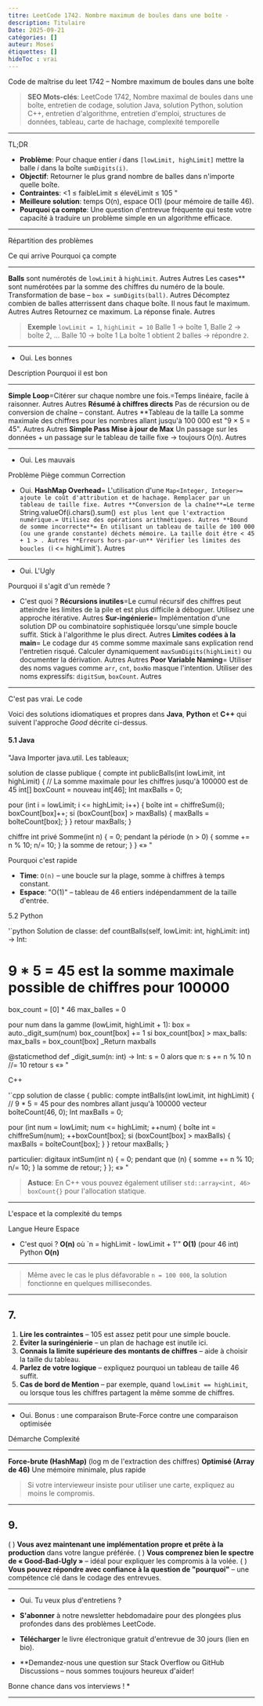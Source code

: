 ```yaml
---
titre: LeetCode 1742. Nombre maximum de boules dans une boîte -
description: Titulaire
Date: 2025-09-21
catégories: []
auteur: Moses
étiquettes: []
hideToc : vrai
---
```

Code de maîtrise du leet 1742 – Nombre maximum de boules dans une boîte

> **SEO Mots-clés**: LeetCode 1742, Nombre maximal de boules dans une boîte, entretien de codage, solution Java, solution Python, solution C++, entretien d'algorithme, entretien d'emploi, structures de données, tableau, carte de hachage, complexité temporelle

---

TL;DR

- **Problème**: Pour chaque entier *i* dans `[lowLimit, highLimit]` mettre la balle *i* dans la boîte `sumDigits(i)`.
- **Objectif**: Retourner le plus grand nombre de balles dans n'importe quelle boîte.
- **Contraintes**: <1 ≤ faibleLimit ≤ élevéLimit ≤ 105 "
- **Meilleure solution**: temps O(n), espace O(1) (pour mémoire de taille 46).
- **Pourquoi ça compte**: Une question d'entrevue fréquente qui teste votre capacité à traduire un problème simple en un algorithme efficace.

---

Répartition des problèmes

Ce qui arrive Pourquoi ça compte
-- -- -- -- -- -- -- -- -- -- -- --
**Balls** sont numérotés de `lowLimit` à `highLimit`. Autres
Autres Les cases** sont numérotées par la somme des chiffres du numéro de la boule. Transformation de base – `box = sumDigits(ball)`. Autres
Décomptez combien de balles atterrissent dans chaque boîte. Il nous faut le maximum. Autres
Autres Retournez ce maximum. La réponse finale. Autres

> **Exemple**
> `lowLimit = 1`, `highLimit = 10`
> Balle 1 → boîte 1, Balle 2 → boîte 2, ... Balle 10 → boîte 1
> La boîte 1 obtient 2 balles → répondre `2`.

---

- Oui. Les bonnes

Description Pourquoi il est bon
-- -- -- -- -- -- -- -- -- -- -- -- -- -- -- -- -- -- -- --
**Simple Loop**=Citérer sur chaque nombre une fois.=Temps linéaire, facile à raisonner. Autres
Autres **Résumé à chiffres directs** Pas de récursion ou de conversion de chaîne – constant. Autres
**Tableau de la taille La somme maximale des chiffres pour les nombres allant jusqu'à 100 000 est "9 × 5 = 45". Autres
Autres **Simple Pass Mise à jour de Max** Un passage sur les données + un passage sur le tableau de taille fixe → toujours O(n). Autres

---

- Oui. Les mauvais

Problème Piège commun Correction
- Oui.
**HashMap Overhead**= L'utilisation d'une `Map<Integer, Integer>= ajoute le coût d'attribution et de hachage. Remplacer par un tableau de taille fixe. Autres
**Conversion de la chaîne**=Le terme `String.valueOf(i.chars().sum()` est plus lent que l'extraction numérique.= Utilisez des opérations arithmétiques. Autres
**Bound de somme incorrecte**= En utilisant un tableau de taille de 100 000 (ou une grande constante) déchets mémoire. La taille doit être < 45 + 1 > . Autres
**Erreurs hors-par-un** Vérifier les limites des boucles (`i <= highLimit`). Autres

---

- Oui. L'Ugly

Pourquoi il s'agit d'un remède ?
- C'est quoi ?
**Récursions inutiles**=Le cumul récursif des chiffres peut atteindre les limites de la pile et est plus difficile à déboguer. Utilisez une approche itérative. Autres
**Sur-ingénierie**= Implémentation d'une solution DP ou combinatoire sophistiquée lorsqu'une simple boucle suffit. Stick à l'algorithme le plus direct. Autres
**Limites codées à la main**= Le codage dur `45` comme somme maximale sans explication rend l'entretien risqué. Calculer dynamiquement `maxSumDigits(highLimit)` ou documenter la dérivation. Autres
Autres **Poor Variable Naming**= Utiliser des noms vagues comme `arr`, `cnt`, `boxNo` masque l'intention. Utiliser des noms expressifs: `digitSum`, `boxCount`. Autres

---

C'est pas vrai. Le code

Voici des solutions idiomatiques et propres dans **Java**, **Python** et **C++** qui suivent l'approche *Good* décrite ci-dessus.

#### 5.1 Java

"Java
Importer java.util. Les tableaux;

solution de classe publique {
compte int publicBalls(int lowLimit, int highLimit) {
// La somme maximale pour les chiffres jusqu'à 100000 est de 45
int[] boxCount = nouveau int[46];
Int maxBalls = 0;

pour (int i = lowLimit; i <= highLimit; i++) {
boîte int = chiffreSum(i);
boxCount[box]++;
si (boxCount[box] > maxBalls) {
maxBalls = boîteCount[box];
}
}
retour maxBalls;
}

chiffre int privé Somme(int n) {
= 0;
pendant la période (n > 0) {
somme += n % 10;
n/= 10;
}
la somme de retour;
}
}
«» "

Pourquoi c'est rapide

- **Time**: `O(n)` – une boucle sur la plage, somme à chiffres à temps constant.
- **Espace**: "O(1)" – tableau de 46 entiers indépendamment de la taille d'entrée.

5.2 Python

'`python
Solution de classe:
def countBalls(self, lowLimit: int, highLimit: int) -> Int:
# 9 * 5 = 45 est la somme maximale possible de chiffres pour 100000
box_count = [0] * 46
max_balles = 0

pour num dans la gamme (lowLimit, highLimit + 1):
box = auto._digit_sum(num)
box_count[box] += 1
si box_count[box] > max_balls:
max_balls = box_count[box]
_Return maxballs

@staticmethod
def _digit_sum(n: int) -> Int:
s = 0
alors que n:
s += n % 10
n //= 10
retour s
«» "

C++

'`cpp
solution de classe {
public:
compte intBalls(int lowLimit, int highLimit) {
// 9 * 5 = 45 pour des nombres allant jusqu'à 100000
vecteur<int> boîteCount(46, 0);
Int maxBalls = 0;

pour (int num = lowLimit; num <= highLimit; ++num) {
boîte int = chiffreSum(num);
++boxCount[box];
si (boxCount[box] > maxBalls) {
maxBalls = boîteCount[box];
}
}
retour maxBalls;
}

particulier:
digitaux intSum(int n) {
= 0;
pendant que (n) {
somme += n % 10;
n/= 10;
}
la somme de retour;
}
};
«» "

> **Astuce**: En C++ vous pouvez également utiliser `std::array<int, 46> boxCount{}` pour l'allocation statique.

---

L'espace et la complexité du temps

Langue Heure Espace
- C'est quoi ?
**O(n)** où `n = highLimit - lowLimit + 1'" **O(1)** (pour 46 int)
Python **O(n)**
* * * * * * * * *

> Même avec le cas le plus défavorable `n = 100 000`, la solution fonctionne en quelques millisecondes.

---

## 7.

1. **Lire les contraintes** – 105 est assez petit pour une simple boucle.
2. **Éviter la suringénierie** – un plan de hachage est inutile ici.
3. **Connais la limite supérieure des montants de chiffres** – aide à choisir la taille du tableau.
4. **Parlez de votre logique** – expliquez pourquoi un tableau de taille 46 suffit.
5. **Cas de bord de Mention** – par exemple, quand `lowLimit == highLimit`, ou lorsque tous les chiffres partagent la même somme de chiffres.

---

- Oui. Bonus : une comparaison Brute-Force contre une comparaison optimisée

Démarche Complexité
-- -- -- -- -- -- -- -- -- -- -- -- -- -- -- -- -- -- --
**Force-brute (HashMap)** (log m de l'extraction des chiffres)
**Optimisé (Array de 46)** Une mémoire minimale, plus rapide

> Si votre intervieweur insiste pour utiliser une carte, expliquez au moins le compromis.

---

## 9.

( ) **Vous avez maintenant une implémentation propre et prête à la production** dans votre langue préférée.
( ) **Vous comprenez bien le spectre de « Good-Bad-Ugly »** – idéal pour expliquer les compromis à la volée.
( ) **Vous pouvez répondre avec confiance à la question de "pourquoi"** – une compétence clé dans le codage des entrevues.

---

- Oui. Tu veux plus d'entretiens ?

- **S'abonner** à notre newsletter hebdomadaire pour des plongées plus profondes dans des problèmes LeetCode.
- **Télécharger** le livre électronique gratuit d'entrevue de 30 jours (lien en bio).
- **Demandez-nous une question sur Stack Overflow ou GitHub Discussions – nous sommes toujours heureux d'aider!

Bonne chance dans vos interviews ! *

---
